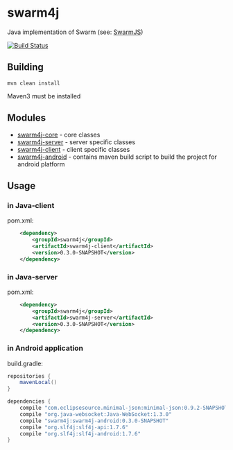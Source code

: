 swarm4j
=======

Java implementation of Swarm (see: [SwarmJS](https://github.com/gritzko/swarm))

[![Build Status](https://travis-ci.org/abalandin/swarm4j.svg?branch=master)](https://travis-ci.org/abalandin/swarm4j)

## Building

`mvn clean install`

Maven3 must be installed

## Modules

  * [swarm4j-core](swarm4j-core) - core classes
  * [swarm4j-server](swarm4j-server) - server specific classes
  * [swarm4j-client](swarm4j-client) - client specific classes
  * [swarm4j-android](swarm4j-android) - contains maven build script to build the project for android platform

## Usage

### in Java-client

pom.xml:

```xml
    <dependency>
        <groupId>swarm4j</groupId>
        <artifactId>swarm4j-client</artifactId>
        <version>0.3.0-SNAPSHOT</version>
    </dependency>
```

### in Java-server

pom.xml:

```xml
    <dependency>
        <groupId>swarm4j</groupId>
        <artifactId>swarm4j-server</artifactId>
        <version>0.3.0-SNAPSHOT</version>
    </dependency>
```

### in Android application

build.gradle:

```groovy
repositories {
    mavenLocal()
}

dependencies {
    compile "com.eclipsesource.minimal-json:minimal-json:0.9.2-SNAPSHOT"
    compile "org.java-websocket:Java-WebSocket:1.3.0"
    compile "swarm4j:swarm4j-android:0.3.0-SNAPSHOT"
    compile "org.slf4j:slf4j-api:1.7.6"
    compile "org.slf4j:slf4j-android:1.7.6"
}
```
